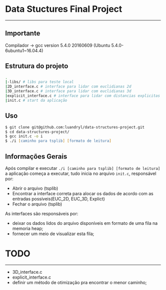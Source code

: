 # Data Stuctures Final Project
***

## Importante

Compilador -> gcc version 5.4.0 20160609 (Ubuntu 5.4.0-6ubuntu1~16.04.4)


## Estrutura do projeto

``` zsh
.
|-libs/ # libs para teste local
|2D_interface.c # interface para lidar com euclidianas 2d
|3D_interface.c # interface para lidar com euclidianas 3d
|explicit_interface.c # interface para lidar com distancias explicitas
|init.c # start da aplicação
```

## Uso

``` zsh
$ git clone git@github.com:luandryl/data-structures-project.git
$ cd data-structures-project/ 
$ gcc init.c -o i
$ ./i [caminho para tsplib] [formato de leitura]
```

## Informações Gerais

Após compilar e executar ```./i [caminho para tsplib] [formato de leitura]``` a aplicação começa a executar, tudo inicia no arquivo ```init.c```, responsável por: 
* Abrir o arquivo (tsplib)
* Encontrar a interface correta para alocar os dados de acordo com as entradas possíveis(EUC_2D, EUC_3D, Explict)
* Fechar o arquivo (tsplib)

As interfaces são responsáveis por: 
* deixar os dados lidos do arquivo disponíveis em formato de uma fila na memoria heap;
* fornecer um meio de visualizar esta fila; 

# TODO
***
* 3D_interface.c
* explicit_interface.c
* definir um método de otimização pra encontrar o menor caminho;